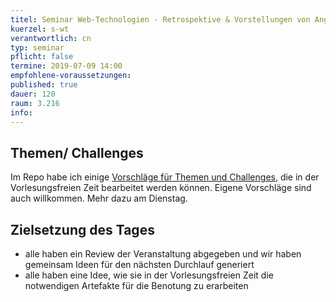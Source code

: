 ```yaml
---
titel: Seminar Web-Technologien - Retrospektive & Vorstellungen von Angeboten für der Lernportfolio
kuerzel: s-wt
verantwortlich: cn
typ: seminar
pflicht: false
termine: 2019-07-09 14:00
empfohlene-voraussetzungen: 
published: true
dauer: 120
raum: 3.216
info: 
---
```


## Themen/ Challenges 
Im Repo habe ich einige [Vorschläge für Themen und Challenges](https://github.com/th-koeln/mi-master-wtw/issues?q=is%3Aopen+is%3Aissue+label%3ALP-Thema-SS2019), die in der Vorlesungsfreien Zeit bearbeitet werden können. Eigene Vorschläge sind auch willkommen. Mehr dazu am Dienstag. 

## Zielsetzung des Tages
- alle haben ein Review der Veranstaltung abgegeben und wir haben gemeinsam Ideen für den nächsten Durchlauf generiert
- alle haben eine Idee, wie sie in der Vorlesungsfreien Zeit die notwendigen Artefakte für die Benotung zu erarbeiten
